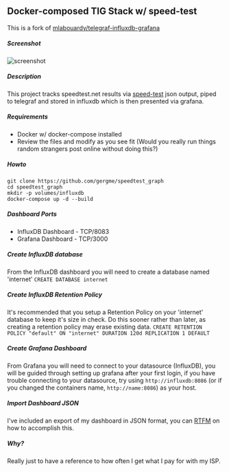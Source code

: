 ## Docker-composed TIG Stack w/ speed-test

This is a fork of [mlabouardy/telegraf-influxdb-grafana](https://github.com/mlabouardy/telegraf-influxdb-grafana)

##### Screenshot
![screenshot](http://bsd.gerg.me/speedtest-graph.png "Two example graphs you can make")

##### Description
This project tracks speedtest.net results via [speed-test](https://github.com/sindresorhus/speed-test) json output, piped to telegraf and stored in influxdb which is then presented via grafana.

##### Requirements
* Docker w/ docker-compose installed
* Review the files and modify as you see fit (Would you really run things random strangers post online without doing this?)

##### Howto
```
git clone https://github.com/gergme/speedtest_graph
cd speedtest_graph
mkdir -p volumes/influxdb
docker-compose up -d --build
```
##### Dashboard Ports

* InfluxDB Dashboard - TCP/8083
* Grafana Dashboard - TCP/3000

##### Create InfluxDB database
From the InfluxDB dashboard you will need to create a database named 'internet'
```CREATE DATABASE internet``` 

##### Create InfluxDB Retention Policy
It's recommended that you setup a Retention Policy on your 'internet' database to keep it's size in check.  Do this sooner rather than later, as creating a retention policy may erase existing data.
`CREATE RETENTION POLICY "default" ON "internet" DURATION 120d REPLICATION 1 DEFAULT`


##### Create Grafana Dashboard
From Grafana you will need to connect to your datasource (InfluxDB), you will be guided through setting up grafana after your first login, if you have trouble connecting to your datasource, try using `http://influxdb:8086` (or if you changed the containers name, `http://name:8086`) as your host.

##### Import Dashboard JSON
I've included an export of my dashboard in JSON format, you can [RTFM](http://docs.grafana.org/reference/export_import/#importing-a-dashboard) on how to accomplish this.

##### Why?
Really just to have a reference to how often I get what I pay for with my ISP.
